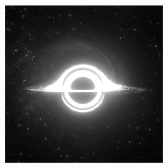 <table align="center" style="border-collapse: collapse; margin: 0 auto; padding: 0; border-spacing: 0;">
  <tr>
    <td style="padding: 0; margin: 0; border: 1px solid #FFFFFF; background-color: #0D1117; width: 100%; height: 100%; overflow: hidden; box-sizing: border-box;">
      <a href="https://github.com/Izaacapp" style="display: block; width: 100%; height: 100%; margin: 0; padding: 0;">
        <img src="https://github.com/Izaacapp/Izaacapp/blob/main/blackhole2.gif" 
             style="display: block; width: 100%; height: 100%; object-fit: cover; margin: 0;">
      </a>
    </td>
  </tr>
</table>
